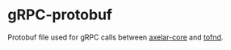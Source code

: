 # gRPC-protobuf
Protobuf file used for gRPC calls between [axelar-core](https://github.com/axelarnetwork/axelar-core) and [tofnd](https://github.com/axelarnetwork/tofn).

